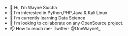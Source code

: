 - 👋 Hi, I’m Wayne Siocha
- 👀 I’m interested in Python,PHP,Java & Kali Linux
- 🌱 I’m currently learning Data Science
- 💞️ I’m looking to collaborate on any OpenSource project.
- 📫 How to reach me- Twitter- @OneWayne1_

<!---
kalipy97/kalipy97 is a ✨ special ✨ repository because its `README.md` (this file) appears on your GitHub profile.
You can click the Preview link to take a look at your changes.
--->
